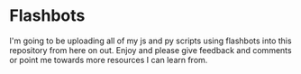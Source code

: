 # Flashbots

I'm going to be uploading all of my js and py scripts using flashbots into this repository from here on out. 
Enjoy and please give feedback and comments or point me towards more resources I can learn from. 


